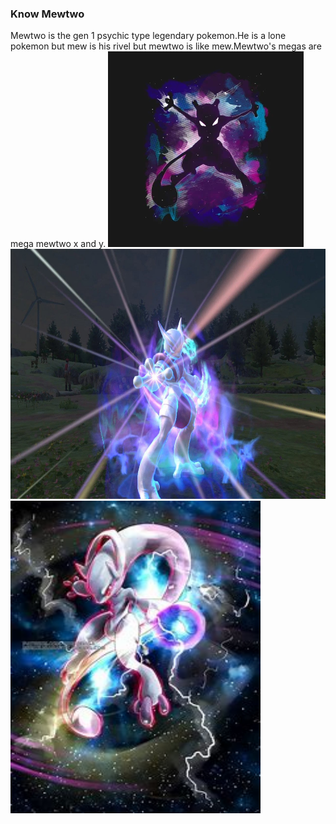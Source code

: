 ### Know Mewtwo
Mewtwo is the gen 1 psychic type legendary pokemon.He is a lone pokemon but mew is his rivel but mewtwo is like mew.Mewtwo's megas are mega mewtwo x and y.
<img src="Mewtwo.webp"/>
<img src="mega mewtwo x.jpg" height="400" width="600"/>
<img src="Mewtwo y.jpeg" height="500" width="400"/>
